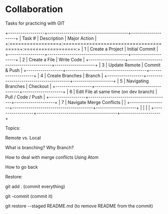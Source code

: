 # Collaboration

Tasks for practicing with GIT

+------------------+----------------------------------------+--------------------+
| Task \#          | Description                            | Major Action       |
+:=================+:=======================================+:==================:+
| 1                | Create a Project                       | Initial Commit     |
+------------------+----------------------------------------+--------------------+
| 2                | Create a File                          | Write Code         |
+------------------+----------------------------------------+--------------------+
| 3                | Update Remote                          | Commit & Push      |
+------------------+----------------------------------------+--------------------+
| 4                | Create Branches                        | Branch             |
+------------------+----------------------------------------+--------------------+
| 5                | Navigating Branches                    | Checkout           |
+------------------+----------------------------------------+--------------------+
| 6                | Edit File at same time (on dev branch) | Pull / Code / Push |
+------------------+----------------------------------------+--------------------+
| 7                | Navigate Merge Conflicts               |                    |
+------------------+----------------------------------------+--------------------+
|                  |                                        |                    |
+------------------+----------------------------------------+--------------------+

Topics:

Remote vs. Local

What is branching? Why Branch?

How to deal with merge conflicts Using Atom

How to go back

Restore:

git add . (commit everything)

git -commit (commit it)

git restore --staged README.md (to remove README from the commit)
